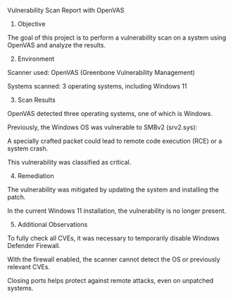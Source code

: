 Vulnerability Scan Report with OpenVAS
1. Objective

The goal of this project is to perform a vulnerability scan on a system using OpenVAS and analyze the results.

2. Environment

Scanner used: OpenVAS (Greenbone Vulnerability Management)

Systems scanned: 3 operating systems, including Windows 11

3. Scan Results

OpenVAS detected three operating systems, one of which is Windows.

Previously, the Windows OS was vulnerable to SMBv2 (srv2.sys):

A specially crafted packet could lead to remote code execution (RCE) or a system crash.

This vulnerability was classified as critical.

4. Remediation

The vulnerability was mitigated by updating the system and installing the patch.

In the current Windows 11 installation, the vulnerability is no longer present.

5. Additional Observations

To fully check all CVEs, it was necessary to temporarily disable Windows Defender Firewall.

With the firewall enabled, the scanner cannot detect the OS or previously relevant CVEs.

Closing ports helps protect against remote attacks, even on unpatched systems.
